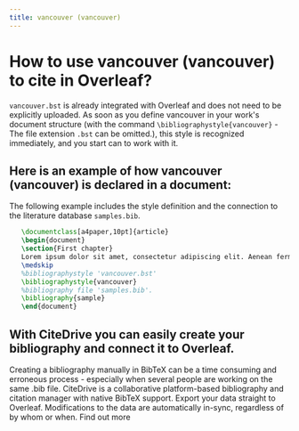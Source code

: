 ```yaml
---
title: vancouver (vancouver)
---
```


# How to use vancouver (vancouver) to cite in Overleaf? 
`vancouver.bst` is already integrated with Overleaf and does not need to be explicitly uploaded. As soon as you define vancouver in your work's document structure (with the command `\bibliographystyle{vancouver}` - The file extension `.bst` can be omitted.), this style is recognized immediately, and you start can to work with it.

## Here is an example of how vancouver (vancouver) is declared in a document:
The following example includes the style definition and the connection to the literature database `samples.bib`.
```tex
   \documentclass[a4paper,10pt]{article}
   \begin{document}
   \section{First chapter}
   Lorem ipsum dolor sit amet, consectetur adipiscing elit. Aenean fermentum justo massa, ut maximus mauris sodales et. Aenean vel elit a erat rhoncus pharetra.
   \medskip
   %bibliographystyle 'vancouver.bst'
   \bibliographystyle{vancouver}
   %bibliography file 'samples.bib'.
   \bibliography{sample}
   \end{document}
```

## With CiteDrive you can easily create your bibliography and connect it to Overleaf. 
Creating a bibliography manually in BibTeX can be a time consuming and erroneous process - especially when several people are working on the same .bib file. CiteDrive is a collaborative platform-based bibliography and citation manager with native BibTeX support. Export your data straight to Overleaf. Modifications to the data are automatically in-sync, regardless of by whom or when. Find out more